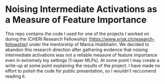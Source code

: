 # Noising Intermediate Activations as a Measure of Feature Importance  

This repo contains the code I used for one of the projects I worked on during the (CHERI Research Fellowship)
[https://www.xrisk.ch/research-fellowship] under the mentorship of Marius Hobbhahn. We decided to abandon this research direction 
after gathering evidence that noising intermediate activations was not a reliable measure of feature 
importance even in extremely toy settings (1-layer MLPs). At some point I may create a write-up at some 
point explaining the results of the project. I have made no effort to polish the code for 
public presentation, so I wouldn't reccomend reading it. 

